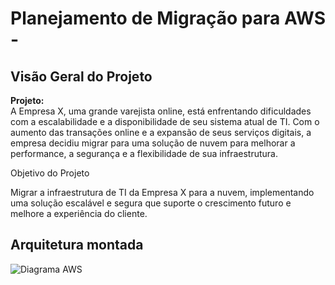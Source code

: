 # Planejamento de Migração para AWS -

## Visão Geral do Projeto



**Projeto:**  
A Empresa X, uma grande varejista online, está enfrentando dificuldades com a escalabilidade e a disponibilidade de seu sistema atual de TI. Com o aumento das transações online e a expansão de seus serviços digitais, a empresa decidiu migrar para uma solução de nuvem para melhorar a performance, a segurança e a flexibilidade de sua infraestrutura.  

Objetivo do Projeto 

Migrar a infraestrutura de TI da Empresa X para a nuvem, implementando uma solução escalável e segura que suporte o crescimento futuro e melhore a experiência do cliente.







 ## Arquitetura montada
![Diagrama AWS](https://github.com/GabrielleMFerreira/EDN_ArquiteturaAWS.git)
